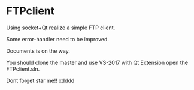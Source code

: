 # FTPclient
Using socket+Qt realize a simple FTP client.

Some error-handler need to be improved.

Documents is on the way.

You should clone the master and use VS-2017 with Qt Extension open the FTPclient.sln.


Dont forget star me!! xdddd
